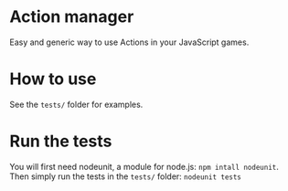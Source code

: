 Action manager
==============

Easy and generic way to use Actions in your JavaScript games.

How to use
==========

See the ``tests/`` folder for examples.

Run the tests
=============

You will first need nodeunit, a module for node.js: ``npm intall nodeunit``.
Then simply run the tests in the ``tests/`` folder: ``nodeunit tests``
